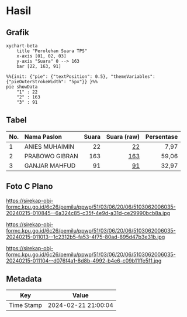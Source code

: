 # Hasil

## Grafik

```mermaid
xychart-beta
    title "Perolehan Suara TPS"
    x-axis [01, 02, 03]
    y-axis "Suara" 0 --> 163
    bar [22, 163, 91]
```

```mermaid
%%{init: {"pie": {"textPosition": 0.5}, "themeVariables": {"pieOuterStrokeWidth": "5px"}} }%%
pie showData
    "1" : 22
    "2" : 163
    "3" : 91
```

## Tabel

| No. | Nama Paslon    | Suara | Suara (raw) | Persentase |
|:--- |:-------------- | -----:| -----------:| ----------:|
| 1   | ANIES MUHAIMIN | 22    | [22][p-1]   | 7,97       |
| 2   | PRABOWO GIBRAN | 163   | [163][p-2]  | 59,06      |
| 3   | GANJAR MAHFUD  | 91    | [91][p-3]   | 32,97      |


[p-1]: https://github.com/gigit-pemilu/pemilu-2024-51-bali/blob/main/pilpres/hitung-suara/sub/51-bali/sub/03-badung/sub/06-kuta-utara/sub/2006-dalung/sub/035-tps/sub/paslon-1.txt
[p-2]: https://github.com/gigit-pemilu/pemilu-2024-51-bali/blob/main/pilpres/hitung-suara/sub/51-bali/sub/03-badung/sub/06-kuta-utara/sub/2006-dalung/sub/035-tps/sub/paslon-2.txt
[p-3]: https://github.com/gigit-pemilu/pemilu-2024-51-bali/blob/main/pilpres/hitung-suara/sub/51-bali/sub/03-badung/sub/06-kuta-utara/sub/2006-dalung/sub/035-tps/sub/paslon-3.txt

## Foto C Plano

https://sirekap-obj-formc.kpu.go.id/6c26/pemilu/ppwp/51/03/06/20/06/5103062006035-20240215-010845--6a324c85-c35f-4e9d-a31d-ce29990bcb8a.jpg

https://sirekap-obj-formc.kpu.go.id/6c26/pemilu/ppwp/51/03/06/20/06/5103062006035-20240215-011013--1c2312b5-fa53-4f75-80ad-895d47b3e31b.jpg

https://sirekap-obj-formc.kpu.go.id/6c26/pemilu/ppwp/51/03/06/20/06/5103062006035-20240215-011104--d076f4a1-8d8b-4992-b4e6-c09b11ffe5f1.jpg


## Metadata

| Key        | Value               |
| ---------- | ------------------- |
| Time Stamp | 2024-02-21 21:00:04 |



